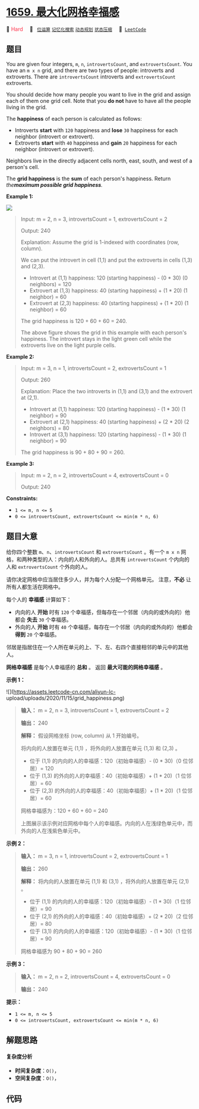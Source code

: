 # [1659. 最大化网格幸福感](https://leetcode.com/problems/maximize-grid-happiness)

🔴 <font color=#ff334b>Hard</font>&emsp; 🔖&ensp; [`位运算`](/leetcode/outline/tag/bit-manipulation.md) [`记忆化搜索`](/leetcode/outline/tag/memoization.md) [`动态规划`](/leetcode/outline/tag/dynamic-programming.md) [`状态压缩`](/leetcode/outline/tag/bitmask.md)&emsp; 🔗&ensp;[`LeetCode`](https://leetcode.com/problems/maximize-grid-happiness)

## 题目

You are given four integers, `m`, `n`, `introvertsCount`, and
`extrovertsCount`. You have an `m x n` grid, and there are two types of
people: introverts and extroverts. There are `introvertsCount` introverts and
`extrovertsCount` extroverts.

You should decide how many people you want to live in the grid and assign each
of them one grid cell. Note that you **do not** have to have all the people
living in the grid.

The **happiness** of each person is calculated as follows:

  * Introverts **start** with `120` happiness and **lose** `30` happiness for each neighbor (introvert or extrovert).
  * Extroverts **start** with `40` happiness and **gain** `20` happiness for each neighbor (introvert or extrovert).

Neighbors live in the directly adjacent cells north, east, south, and west of
a person's cell.

The **grid happiness** is the **sum** of each person's happiness. Return
_the**maximum possible grid happiness**._



**Example 1:**

![](https://assets.leetcode.com/uploads/2020/11/05/grid_happiness.png)

> Input: m = 2, n = 3, introvertsCount = 1, extrovertsCount = 2
> 
> Output: 240
> 
> Explanation: Assume the grid is 1-indexed with coordinates (row, column).
> 
> We can put the introvert in cell (1,1) and put the extroverts in cells (1,3) and (2,3).
> - Introvert at (1,1) happiness: 120 (starting happiness) - (0 * 30) (0 neighbors) = 120
> - Extrovert at (1,3) happiness: 40 (starting happiness) + (1 * 20) (1 neighbor) = 60
> - Extrovert at (2,3) happiness: 40 (starting happiness) + (1 * 20) (1 neighbor) = 60
> 
> The grid happiness is 120 + 60 + 60 = 240.
> 
> The above figure shows the grid in this example with each person's happiness. The introvert stays in the light green cell while the extroverts live on the light purple cells.

**Example 2:**

> Input: m = 3, n = 1, introvertsCount = 2, extrovertsCount = 1
> 
> Output: 260
> 
> Explanation: Place the two introverts in (1,1) and (3,1) and the extrovert at (2,1).
> - Introvert at (1,1) happiness: 120 (starting happiness) - (1 * 30) (1 neighbor) = 90
> - Extrovert at (2,1) happiness: 40 (starting happiness) + (2 * 20) (2 neighbors) = 80
> - Introvert at (3,1) happiness: 120 (starting happiness) - (1 * 30) (1 neighbor) = 90
> 
> The grid happiness is 90 + 80 + 90 = 260.

**Example 3:**

> Input: m = 2, n = 2, introvertsCount = 4, extrovertsCount = 0
> 
> Output: 240

**Constraints:**

  * `1 <= m, n <= 5`
  * `0 <= introvertsCount, extrovertsCount <= min(m * n, 6)`


## 题目大意

给你四个整数 `m`、`n`、`introvertsCount` 和 `extrovertsCount` 。有一个 `m x n`
网格，和两种类型的人：内向的人和外向的人。总共有 `introvertsCount` 个内向的人和 `extrovertsCount` 个外向的人。

请你决定网格中应当居住多少人，并为每个人分配一个网格单元。 注意，**不必** 让所有人都生活在网格中。

每个人的 **幸福感** 计算如下：

  * 内向的人 **开始** 时有 `120` 个幸福感，但每存在一个邻居（内向的或外向的）他都会 **失去** `30` 个幸福感。
  * 外向的人 **开始** 时有 `40` 个幸福感，每存在一个邻居（内向的或外向的）他都会 **得到** `20` 个幸福感。

邻居是指居住在一个人所在单元的上、下、左、右四个直接相邻的单元中的其他人。

**网格幸福感** 是每个人幸福感的 **总和** 。 返回 **最大可能的网格幸福感** 。

**示例 1：**

![](https://assets.leetcode-cn.com/aliyun-lc-
upload/uploads/2020/11/15/grid_happiness.png)

> 
> 
> 
> 
> 
> **输入：** m = 2, n = 3, introvertsCount = 1, extrovertsCount = 2
> 
> **输出：** 240
> 
> **解释：** 假设网格坐标 (row, column) 从 1 开始编号。
> 
> 将内向的人放置在单元 (1,1) ，将外向的人放置在单元 (1,3) 和 (2,3) 。
> - 位于 (1,1) 的内向的人的幸福感：120（初始幸福感）- (0 * 30)（0 位邻居）= 120
> - 位于 (1,3) 的外向的人的幸福感：40（初始幸福感）+ (1 * 20)（1 位邻居）= 60
> - 位于 (2,3) 的外向的人的幸福感：40（初始幸福感）+ (1 * 20)（1 位邻居）= 60
> 
> 网格幸福感为：120 + 60 + 60 = 240
> 
> 上图展示该示例对应网格中每个人的幸福感。内向的人在浅绿色单元中，而外向的人在浅紫色单元中。
> 
> 

**示例 2：**

> 
> 
> 
> 
> 
> **输入：** m = 3, n = 1, introvertsCount = 2, extrovertsCount = 1
> 
> **输出：** 260
> 
> **解释：** 将内向的人放置在单元 (1,1) 和 (3,1) ，将外向的人放置在单元 (2,1) 。
> - 位于 (1,1) 的内向的人的幸福感：120（初始幸福感）- (1 * 30)（1 位邻居）= 90
> - 位于 (2,1) 的外向的人的幸福感：40（初始幸福感）+ (2 * 20)（2 位邻居）= 80
> - 位于 (3,1) 的内向的人的幸福感：120（初始幸福感）- (1 * 30)（1 位邻居）= 90
> 
> 网格幸福感为 90 + 80 + 90 = 260
> 
> 

**示例 3：**

> 
> 
> 
> 
> 
> **输入：** m = 2, n = 2, introvertsCount = 4, extrovertsCount = 0
> 
> **输出：** 240
> 
> 

**提示：**

  * `1 <= m, n <= 5`
  * `0 <= introvertsCount, extrovertsCount <= min(m * n, 6)`


## 解题思路

#### 复杂度分析

- **时间复杂度**：`O()`，
- **空间复杂度**：`O()`，

## 代码

```javascript

```